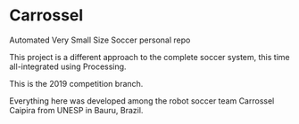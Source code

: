 # Carrossel

Automated Very Small Size Soccer personal repo

This project is a different approach to the complete soccer system, this time all-integrated using Processing.

This is the 2019 competition branch.

Everything here was developed among the robot soccer team Carrossel Caipira from UNESP in Bauru, Brazil.
 

